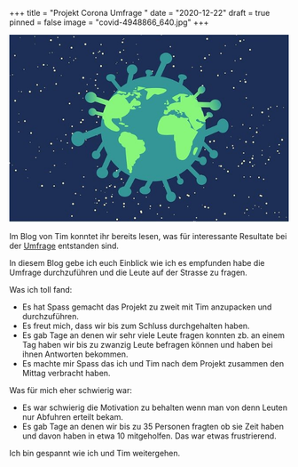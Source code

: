 +++
title = "Projekt Corona Umfrage "
date = "2020-12-22"
draft = true
pinned = false
image = "covid-4948866_640.jpg"
+++


![](covid-4948866_640.jpg)

Im Blog von Tim konntet ihr bereits lesen, was für interessante Resultate bei der [Umfrage](https://timlernblog.netlify.app/projekt-coronaumfrage/) entstanden sind.

In diesem Blog gebe ich euch Einblick wie ich es empfunden habe die Umfrage durchzuführen und die Leute auf der Strasse zu fragen.

Was ich toll fand:

* Es hat Spass gemacht das Projekt zu zweit mit Tim anzupacken und durchzuführen.
* Es freut mich, dass wir bis zum Schluss durchgehalten haben. 
* Es gab Tage an denen wir sehr viele Leute fragen konnten zb. an einem Tag haben wir bis zu zwanzig Leute befragen können und haben bei ihnen Antworten bekommen.
* Es machte mir Spass das ich und Tim nach dem Projekt zusammen den Mittag verbracht haben.



Was für mich eher schwierig war:

* Es war schwierig die Motivation zu behalten wenn man von denn Leuten nur Abfuhren erteilt bekam.
* Es gab Tage an denen wir bis zu 35 Personen fragten ob sie Zeit haben und davon haben in etwa 10 mitgeholfen. Das war etwas frustrierend.

Ich bin gespannt wie ich und Tim weitergehen.